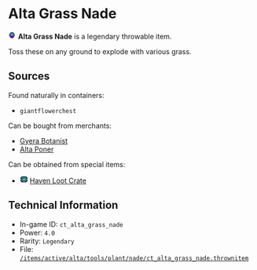 # Alta Grass Nade

<img src="https://raw.githubusercontent.com/Ceterai/Enternia/main/items/active/alta/tools/plant/nade/ct_alta_grass_nade.png" alt="Alta Grass Nade icon" loading="lazy" height=16px width="auto" /> **Alta Grass Nade** is a legendary throwable item.

Toss these on any ground to explode with various grass.

## Sources

Found naturally in containers:

- `giantflowerchest`

Can be bought from merchants:

- [Gyera Botanist](https://ceterai.github.io/MyEnternia/Wiki/GyeraBotanist)
- [Alta Poner](https://ceterai.github.io/MyEnternia/Wiki/AltaPoner)

Can be obtained from special items:

- <img src="https://raw.githubusercontent.com/Ceterai/Enternia/main/items/active/alta/loot/biome/ct_haven_loot.png" alt="Haven Loot Crate icon" loading="lazy" height=16px width="auto" /> [Haven Loot Crate](https://ceterai.github.io/MyEnternia/Wiki/HavenLootCrate)

## Technical Information

- In-game ID: `ct_alta_grass_nade`
- Power: `4.0`
- Rarity: `Legendary`
- File: [`/items/active/alta/tools/plant/nade/ct_alta_grass_nade.thrownitem`](https://github.com/Ceterai/Enternia/blob/main/items/active/alta/tools/plant/nade/ct_alta_grass_nade.thrownitem)

